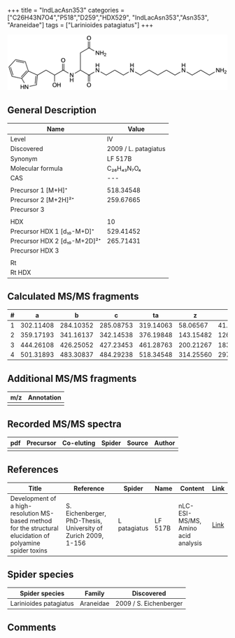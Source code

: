 +++
title = "IndLacAsn353"
categories = ["C26H43N7O4","P518","D259","HDX529",
"IndLacAsn353","Asn353",
"Araneidae"]
tags = ["Larinioides patagiatus"]
+++

![](/img/IndLacAsn353.png)

## General Description

| Name                         | Value                |
|------------------------------|----------------------|
| Level                        | IV                   |
| Discovered                   | 2009 / L. patagiatus |
| Synonym                      | LF 517B              |
| Molecular formula            | C₂₆H₄₃N₇O₄           |
| CAS                          | ---                  |
|                              |                      |
| Precursor 1 [M+H]⁺           | 518.34548            |
| Precursor 2 [M+2H]²⁺         | 259.67665            |
| Precursor 3                  |                      |
|                              |                      |
| HDX                          | 10                   |
| Precursor HDX 1 [d₁₀-M+D]⁺   | 529.41452            |
| Precursor HDX 2 [d₁₀-M+2D]²⁺ | 265.71431            |
| Precursor HDX 3              |                      |
|                              |                      |
| Rt                           |                      |
| Rt HDX                       |                      |

## Calculated MS/MS fragments

| # | a         | b         | c         | ta        | z         | y         | tz        |
|---|-----------|-----------|-----------|-----------|-----------|-----------|-----------|
| 1 | 302.11408 | 284.10352 | 285.08753 | 319.14063 | 58.06567  | 41.03912  | 75.09222  |
| 2 | 359.17193 | 341.16137 | 342.14538 | 376.19848 | 143.15482 | 126.12827 | 160.18137 |
| 3 | 444.26108 | 426.25052 | 427.23453 | 461.28763 | 200.21267 | 183.18612 | 217.23922 |
| 4 | 501.31893 | 483.30837 | 484.29238 | 518.34548 | 314.25560 | 297.22905 | 331.28215 |

## Additional MS/MS fragments

| m/z       | Annotation |
|-----------|------------|
|           |            |

## Recorded MS/MS spectra

| pdf | Precursor | Co-eluting | Spider | Source | Author |
|-----|-----------|------------|--------|--------|--------|
|     |           |            |        |        |        |

## References

| Title                                                                                                      | Reference                                                     | Spider       | Name    | Content                            | Link                                                               |
|------------------------------------------------------------------------------------------------------------|---------------------------------------------------------------|--------------|---------|------------------------------------|--------------------------------------------------------------------|
| Development of a high-resolution MS-based method for the structural elucidation of polyamine spider toxins | S. Eichenberger, PhD-Thesis, University of Zurich 2009, 1-156 | L patagiatus | LF 517B | nLC-ESI-MS/MS, Amino acid analysis | [Link](https://www.zora.uzh.ch/id/eprint/12787/1/Eichenberger.pdf) |

## Spider species

| Spider species         | Family    | Discovered             |
|------------------------|-----------|------------------------|
| Larinioides patagiatus | Araneidae | 2009 / S. Eichenberger |

## Comments